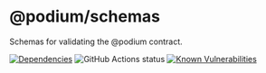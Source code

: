 # @podium/schemas

Schemas for validating the @podium contract.

[![Dependencies](https://img.shields.io/david/podium-lib/schemas.svg)](https://david-dm.org/podium-lib/schemas)
![GitHub Actions status](https://github.com/podium-lib/schemas/workflows/Run%20Lint%20and%20Tests/badge.svg)
[![Known Vulnerabilities](https://snyk.io/test/github/podium-lib/schemas/badge.svg)](https://snyk.io/test/github/podium-lib/schemas)
